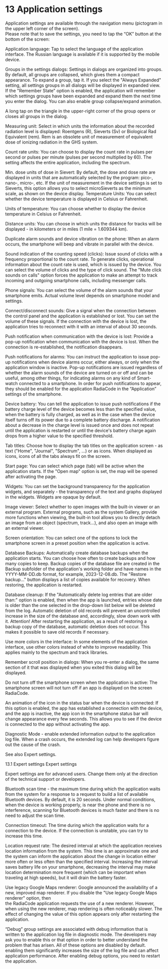 # 13 Application settings

Application settings are available through the navigation menu (pictogram in the upper left corner of the screen).\
Please note that to save the settings, you need to tap the “OK” button at the bottom of the screen:

Application language: Tap to select the language of the application interface. The Russian language is available if it is supported by the mobile device.

Groups in the settings dialogs: Settings in dialogs are organized into groups. By default, all groups are collapsed, which gives them a compact appearance. To expand a group, tap it. If you select the "Always Expanded" setting, all settings groups in all dialogs will be displayed in expanded view. If the "Remember State" option is enabled, the application will remember which settings groups have been expanded and expand them the next time you enter the dialog. You can also enable group collapse/expand animation.

A long tap on the triangle in the upper-right corner of the group opens or closes all groups in the dialog.

Measuring unit: Select in which units the information about the recorded radiation level is displayed: Roentgens (R), Sieverts (Sv) or Biological Rad Equivalent (rem). Rem is an obsolete unit of measurement of equivalent dose of ionizing radiation in the GHS system.

Count rate units: You can choose to display the count rate in pulses per second or pulses per minute (pulses per second multiplied by 60). The setting affects the entire application, including the spectrum.

Min. dose units of dose in Sievert: By default, the dose and dose rate are displayed in units that are automatically selected by the program: pico-, nano-, micro-, etc. If the unit of measurement in the device settings is set to Sieverts, this option allows you to select microSieverts as the minimum scale, as shown on the device display. Temperature Units: You can select whether the device temperature is displayed in Celsius or Fahrenheit.

Units of temperature: You can choose whether to display the device temperature in Celsius or Fahrenheit.

Distance units: You can choose in which units the distance for tracks will be displayed - in kilometers or in miles (1 mile = 1.609344 km).

Duplicate alarm sounds and device vibration on the phone: When an alarm occurs, the smartphone will beep and vibrate in parallel with the device.

Sound indication of the counting speed (clicks): Issue sound of clicks with a frequency proportional to the count rate. To generate clicks, operational information about the count rate is used, which is issued by the device. You can select the volume of clicks and the type of click sound. The "Mute click sounds on calls" option forces the application to make an attempt to track incoming and outgoing smartphone calls, including messenger calls.

Phone signals: You can select the volume of the alarm sounds that your smartphone emits. Actual volume level depends on smartphone model and settings.

Connect/disconnect sounds: Give a signal when the connection between the control panel and the application is established or lost. You can set the volume of these signals. If the connection with the device is lost, the application tries to reconnect with it with an interval of about 30 seconds.

Push notification when communication with the device is lost: Provide a pop-up notification when communication with the device is lost. When the connection is re-established, the notification disappears.

Push notifications for alarms: You can instruct the application to issue pop-up notifications when device alarms occur, either always, or only when the application window is inactive. Pop-up notifications are issued regardless of whether the alarm sounds of the device are turned on or off and can be useful, among other things, for indicating alarms on any kind of Smart-watch connected to a smartphone. In order for push notifications to appear, they should be enabled for the application RadiaCode in the “Application” settings of the smartphone.

Device battery: You can tell the application to issue push notifications if the battery charge level of the device becomes less than the specified value, when the battery is fully charged, as well as in the case when the device itself turns off its power due to a complete battery discharge. A notification about a decrease in the charge level is issued once and does not repeat until the application is restarted or until the device's battery charge again drops from a higher value to the specified threshold.

Tab titles: Choose how to display the tab titles on the application screen - as text ("Home", "Journal", "Spectrum", ...) or as icons. When displayed as icons, icons of all the tabs always fit on the screen.

Start page: You can select which page (tab) will be active when the application starts. If the "Open map" option is set, the map will be opened after activating the page.

Widgets: You can set the background transparency for the application widgets, and separately - the transparency of the text and graphs displayed in the widgets. Widgets are opaque by default.

Image viewer: Select whether to open images with the built-in viewer or an external program. External programs, such as the system Gallery, provide more functions when viewing, the built-in tool allows you to directly detach an image from an object (spectrum, track...), and also open an image with an external viewer.

Screen orientation: You can select one of the options to lock the smartphone screen in a preset position when the application is active.

Database Backups: Automatically create database backups when the application starts. You can choose how often to create backups and how many copies to keep. Backup copies of the database file are created in the Backup subfolder of the application's working folder and have names in the YYYY-MM-DD.db format, for example, 2023-12-08.db. The "Restore backup..." button displays a list of copies available for recovery. When restoring, the application is restarted.

Database cleanup: If the "Automatically delete log entries that are older than:" option is enabled, then when the app is launched, entries whose date is older than the one selected in the drop-down list below will be deleted from the log. Automatic deletion of old records will prevent an uncontrolled increase in the size of the database and, accordingly, slow down work with it. Attention! After restarting the application, as a result of restoring a backup copy of the database, automatic deletion does not occur. This makes it possible to save old records if necessary.

Use more colors in the interface: In some elements of the application interface, use other colors instead of white to improve readability. This applies mainly to the spectrum and track libraries.

Remember scroll position in dialogs: When you re-enter a dialog, the same section of it that was displayed when you exited this dialog will be displayed.

Do not turn off the smartphone screen when the application is active: The smartphone screen will not turn off if an app is displayed on the screen RadiaCode.

An animation of the icon in the status bar when the device is connected: If this option is enabled, the app has established a connection with the device, and the app is inactive, the app icon in the smartphone status bar will change appearance every few seconds. This allows you to see if the device is connected to the app without activating the app.

Diagnostic Mode - enable extended information output to the application log file. When a crash occurs, the extended log can help developers figure out the cause of the crash.

See also Expert settings.

13.1 Expert settings Expert settings

Expert settings are for advanced users. Change them only at the direction of the technical support or developers.

Bluetooth scan time - the maximum time during which the application waits from the system for a response to a request to build a list of available Bluetooth devices. By default, it is 20 seconds. Under normal conditions, when the device is working properly, is near the phone and there is no interference, scanning for Bluetooth devices is much faster and there is no need to adjust the scan time.

Connection timeout: The time during which the application waits for a connection to the device. If the connection is unstable, you can try to increase this time.

Location request rate: The desired interval at which the application receives location information from the system. This time is an approximate one and the system can inform the application about the change in location either more often or less often than the specified interval. Increasing the interval saves battery life on your smartphone, decreasing the interval may make location determination more frequent (which can be important when traveling at high speeds), but it will drain the battery faster.

Use legacy Google Maps renderer: Google announced the availability of a new, improved map renderer. If you disable the "Use legacy Google Maps renderer" option, then\
the RadiaCode application requests the use of a new renderer. However, when using the new renderer, map rendering is often noticeably slower. The effect of changing the value of this option appears only after restarting the application.

“Debug” group settings are associated with debug information that is written to the application log file in diagnostic mode. The developers may ask you to enable this or that option in order to better understand the problem that has arisen. All of these options are disabled by default. enabling them significantly increases the size of the log file and can affect application performance. After enabling debug options, you need to restart the application.
